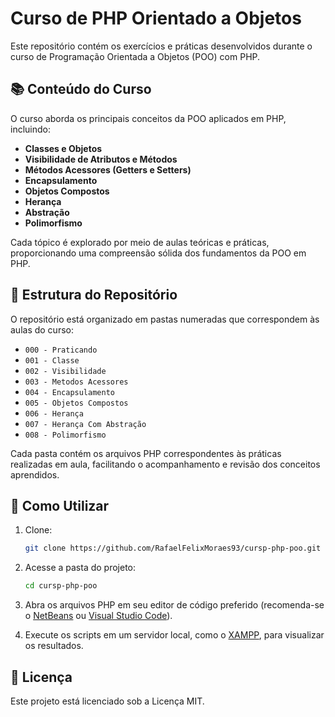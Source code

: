 # Curso de PHP Orientado a Objetos

Este repositório contém os exercícios e práticas desenvolvidos durante o curso de Programação Orientada a Objetos (POO) com PHP.

## 📚 Conteúdo do Curso

O curso aborda os principais conceitos da POO aplicados em PHP, incluindo:

- **Classes e Objetos**
- **Visibilidade de Atributos e Métodos**
- **Métodos Acessores (Getters e Setters)**
- **Encapsulamento**
- **Objetos Compostos**
- **Herança**
- **Abstração**
- **Polimorfismo**

Cada tópico é explorado por meio de aulas teóricas e práticas, proporcionando uma compreensão sólida dos fundamentos da POO em PHP.

## 📁 Estrutura do Repositório

O repositório está organizado em pastas numeradas que correspondem às aulas do curso:

- `000 - Praticando`
- `001 - Classe`
- `002 - Visibilidade`
- `003 - Metodos Acessores`
- `004 - Encapsulamento`
- `005 - Objetos Compostos`
- `006 - Herança`
- `007 - Herança Com Abstração`
- `008 - Polimorfismo`

Cada pasta contém os arquivos PHP correspondentes às práticas realizadas em aula, facilitando o acompanhamento e revisão dos conceitos aprendidos.

## 🚀 Como Utilizar

1. Clone:
   ```bash
   git clone https://github.com/RafaelFelixMoraes93/cursp-php-poo.git
   ```

2. Acesse a pasta do projeto:
   ```bash
   cd cursp-php-poo
   ```

3. Abra os arquivos PHP em seu editor de código preferido (recomenda-se o [NetBeans](https://netbeans.apache.org/) ou [Visual Studio Code](https://code.visualstudio.com/)).

4. Execute os scripts em um servidor local, como o [XAMPP](https://www.apachefriends.org/pt_br/index.html), para visualizar os resultados.

## 📄 Licença

Este projeto está licenciado sob a Licença MIT.
